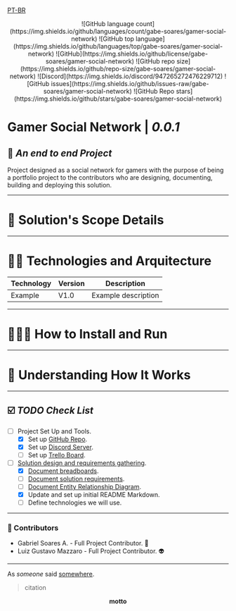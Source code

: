 [PT-BR](/README-PT.md)

<center>
![GitHub language count](https://img.shields.io/github/languages/count/gabe-soares/gamer-social-network) ![GitHub top language](https://img.shields.io/github/languages/top/gabe-soares/gamer-social-network)    ![GitHub](https://img.shields.io/github/license/gabe-soares/gamer-social-network) ![GitHub repo size](https://img.shields.io/github/repo-size/gabe-soares/gamer-social-network) 
![Discord](https://img.shields.io/discord/947265272476229712) ![GitHub issues](https://img.shields.io/github/issues-raw/gabe-soares/gamer-social-network) ![GitHub Repo stars](https://img.shields.io/github/stars/gabe-soares/gamer-social-network)
</center>

# Gamer Social Network | _0.0.1_
## 👾 _An end to end Project_
Project designed as a social network for gamers with the purpose of being a portfolio project to the contributors who are designing, documenting, building and deploying this solution.

------------------------------------------------------------
# 📑 Solution's Scope Details

------------------------------------------------------------
# 👷🏾 Technologies and Arquitecture
| Technology               | Version                                                       | Description                                             |
| --------------------- | ------------------------------------------------------------ | ------------------------------------------------------- |
| Example          | V1.0                   | Example description                         |

------------------------------------------------------------
# 🧑🏼‍💻 How to Install and Run

------------------------------------------------------------
# 🧐 Understanding How It Works

------------------------------------------------------------
## ☑️ _TODO Check List_
- [ ] Project Set Up and Tools.
    - [x] Set up [GitHub Repo](https://github.com/Gabe-Soares/gamer-social-network/tree/master).
    - [x] Set up [Discord Server](https://discord.gg/qjkEE7ngyG).
    - [ ] Set up [Trello Board]().

- [ ] [Solution design and requirements gathering](/DOCS/Requirements%20Gathering/DESIGN.md).
    - [x] [Document breadboards](/DOCS/Requirements%20Gathering/Breadboards/BREADBOARDING.md).
    - [ ] [Document solution requirements](/DOCS/Requirements%20Gathering/Requirements/REQUIREMENTS.md).
    - [ ] [Document Entity Relationship Diagram](/DOCS/Requirements%20Gathering/Diagrams/DIAGRAMS.md).
    - [x] Update and set up initial README Markdown.
    - [ ] Define technologies we will use.

------------------------------------------------------------
### 📎 Contributors
- Gabriel Soares A. - Full Project Contributor. 🐧
- Luiz Gustavo Mazzaro - Full Project Contributor. 👽

------------------------------------------------------------
As _someone_ said [somewhere](). 

> citation

<p align="center" style="font-weight: bold;">
    motto
</p>